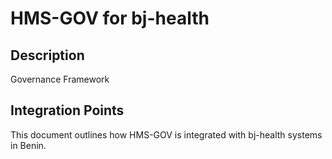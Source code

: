 # HMS-GOV for bj-health

## Description

Governance Framework

## Integration Points

This document outlines how HMS-GOV is integrated with bj-health systems in Benin.
